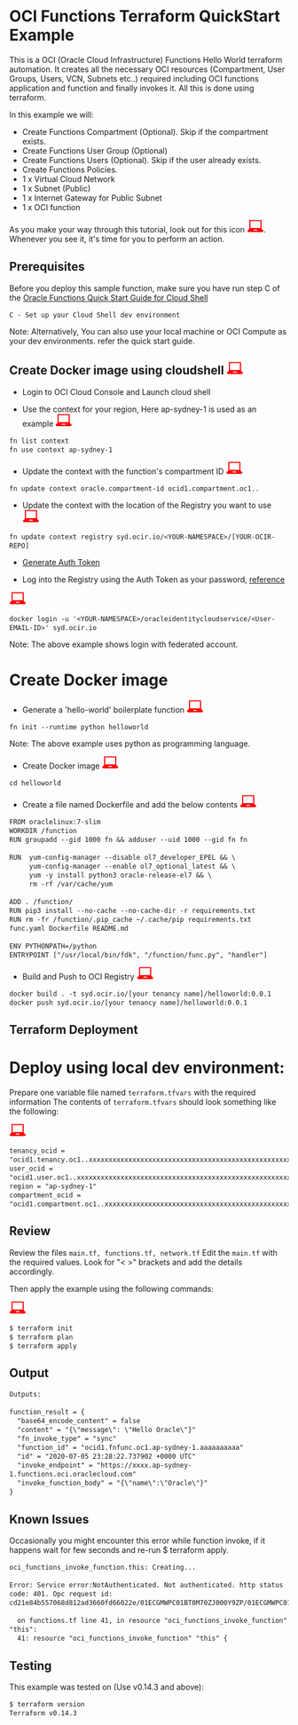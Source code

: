 # OCI Functions Terraform QuickStart Example

This is a OCI (Oracle Cloud Infrastructure) Functions Hello World terraform automation. It creates all the necessary OCI resources (Compartment, User Groups, Users, VCN, Subnets etc..) required including OCI functions application and function and finally invokes it. All this is done using terraform.

In this example we will:

* Create Functions Compartment (Optional). Skip if the compartment exists.
* Create Functions User Group (Optional)
* Create Functions Users (Optional). Skip if the user already exists.
* Create Functions Policies. 
* 1 x Virtual Cloud Network
* 1 x Subnet (Public)
* 1 x Internet Gateway for Public Subnet
* 1 x OCI function

As you make your way through this tutorial, look out for this icon ![user input icon](./images/userinput.png).
Whenever you see it, it's time for you to perform an action.

## Prerequisites

Before you deploy this sample function, make sure you have run step C of the [Oracle Functions Quick Start Guide for Cloud Shell](https://www.oracle.com/webfolder/technetwork/tutorials/infographics/oci_functions_cloudshell_quickview/functions_quickview_top/functions_quickview/index.html)

    C - Set up your Cloud Shell dev environment

Note: Alternatively, You can also use your local machine or OCI Compute as your dev environments. refer the quick start guide.


## Create Docker image using cloudshell ![user input icon](./images/userinput.png)

*  Login to OCI Cloud Console and Launch cloud shell


*  Use the context for your region, Here ap-sydney-1 is used as an example ![user input icon](./images/userinput.png)
```
fn list context
fn use context ap-sydney-1
```


*  Update the context with the function's compartment ID ![user input icon](./images/userinput.png)
```
fn update context oracle.compartment-id ocid1.compartment.oc1..
```


*  Update the context with the location of the Registry you want to use ![user input icon](./images/userinput.png)
```
fn update context registry syd.ocir.io/<YOUR-NAMESPACE>/[YOUR-OCIR-REPO]
```

*  [Generate Auth Token](https://docs.cloud.oracle.com/en-us/iaas/Content/Registry/Tasks/registrygettingauthtoken.htm)


*  Log into the Registry using the Auth Token as your password, [reference](https://docs.cloud.oracle.com/en-us/iaas/Content/Functions/Tasks/functionslogintoocir.htm)

![user input icon](./images/userinput.png)
```
docker login -u '<YOUR-NAMESPACE>/oracleidentitycloudservice/<User-EMAIL-ID>' syd.ocir.io
```

Note: The above example shows login with federated account.


#  Create Docker image


*  Generate a 'hello-world' boilerplate function ![user input icon](./images/userinput.png)
```
fn init --runtime python helloworld
```

Note: The above example uses python as programming language.


*  Create Docker image ![user input icon](./images/userinput.png)
```
cd helloworld
```

*  Create a file named Dockerfile and add the below contents ![user input icon](./images/userinput.png)
```
FROM oraclelinux:7-slim
WORKDIR /function
RUN groupadd --gid 1000 fn && adduser --uid 1000 --gid fn fn

RUN  yum-config-manager --disable ol7_developer_EPEL && \
     yum-config-manager --enable ol7_optional_latest && \
     yum -y install python3 oracle-release-el7 && \
     rm -rf /var/cache/yum

ADD . /function/
RUN pip3 install --no-cache --no-cache-dir -r requirements.txt
RUN rm -fr /function/.pip_cache ~/.cache/pip requirements.txt func.yaml Dockerfile README.md

ENV PYTHONPATH=/python
ENTRYPOINT ["/usr/local/bin/fdk", "/function/func.py", "handler"]
```

*  Build and Push to OCI Registry ![user input icon](./images/userinput.png)
```
docker build . -t syd.ocir.io/[your tenancy name]/helloworld:0.0.1
docker push syd.ocir.io/[your tenancy name]/helloworld:0.0.1
```

## Terraform Deployment

# Deploy using local dev environment:

Prepare one variable file named `terraform.tfvars` with the required information 
The contents of `terraform.tfvars` should look something like the following:

![user input icon](./images/userinput.png)
```
tenancy_ocid = "ocid1.tenancy.oc1..xxxxxxxxxxxxxxxxxxxxxxxxxxxxxxxxxxxxxxxxxxxxxxxxxxxxxxxxxxxx"
user_ocid = "ocid1.user.oc1..xxxxxxxxxxxxxxxxxxxxxxxxxxxxxxxxxxxxxxxxxxxxxxxxxxxxxxxxxxxx"
region = "ap-sydney-1"
compartment_ocid = "ocid1.compartment.oc1..xxxxxxxxxxxxxxxxxxxxxxxxxxxxxxxxxxxxxxxxxxxxxxxxxxxxxxxxxxxx"
```

## Review 

Review the files `main.tf, functions.tf, network.tf` Edit the `main.tf` with the required values. Look for "< >" brackets and add the details accordingly.

Then apply the example using the following commands:

![user input icon](./images/userinput.png)
```
$ terraform init
$ terraform plan
$ terraform apply
```

## Output

```
Outputs:

function_result = {
  "base64_encode_content" = false
  "content" = "{\"message\": \"Hello Oracle\"}"
  "fn_invoke_type" = "sync"
  "function_id" = "ocid1.fnfunc.oc1.ap-sydney-1.aaaaaaaaaa"
  "id" = "2020-07-05 23:28:22.737902 +0000 UTC"
  "invoke_endpoint" = "https://xxxx.ap-sydney-1.functions.oci.oraclecloud.com"
  "invoke_function_body" = "{\"name\":\"Oracle\"}"
}
```

## Known Issues

Occasionally you might encounter this error while function invoke, if it happens wait for few seconds and 
re-run $ terraform apply.
```
oci_functions_invoke_function.this: Creating...

Error: Service error:NotAuthenticated. Not authenticated. http status code: 401. Opc request id: cd21e84b557068d812ad3660fd66022e/01ECGMWPC01BT0M70ZJ000Y9ZP/01ECGMWPC01BT0M70ZJ000Y9ZQ

  on functions.tf line 41, in resource "oci_functions_invoke_function" "this":
  41: resource "oci_functions_invoke_function" "this" {
```

## Testing

This example was tested on (Use v0.14.3 and above):
```
$ terraform version
Terraform v0.14.3
```